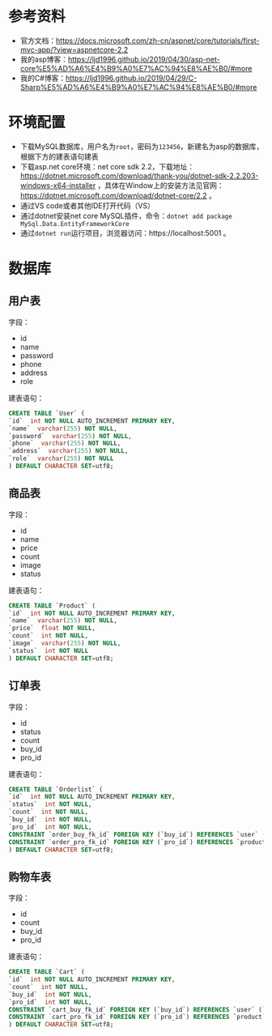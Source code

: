 # 参考资料

- 官方文档：https://docs.microsoft.com/zh-cn/aspnet/core/tutorials/first-mvc-app/?view=aspnetcore-2.2
- 我的asp博客：https://ljd1996.github.io/2019/04/30/asp-net-core%E5%AD%A6%E4%B9%A0%E7%AC%94%E8%AE%B0/#more
- 我的C#博客：https://ljd1996.github.io/2019/04/29/C-Sharp%E5%AD%A6%E4%B9%A0%E7%AC%94%E8%AE%B0/#more

# 环境配置

- 下载MySQL数据库，用户名为`root`，密码为`123456`，新建名为asp的数据库，根据下方的建表语句建表
- 下载asp.net core环境：net core sdk 2.2，下载地址：https://dotnet.microsoft.com/download/thank-you/dotnet-sdk-2.2.203-windows-x64-installer ，具体在Window上的安装方法见官网：https://dotnet.microsoft.com/download/dotnet-core/2.2 。
- 通过VS code或者其他IDE打开代码（VS）
- 通过dotnet安装net core MySQL插件，命令：`dotnet add package  MySql.Data.EntityFrameworkCore`
- 通过`dotnet run`运行项目，浏览器访问：https://localhost:5001 。

# 数据库

## 用户表

字段：

- id
- name
- password
- phone
- address
- role

建表语句：

```sql
CREATE TABLE `User` (
`id`  int NOT NULL AUTO_INCREMENT PRIMARY KEY,
`name`  varchar(255) NOT NULL,
`password`  varchar(255) NOT NULL,
`phone`  varchar(255) NOT NULL,
`address`  varchar(255) NOT NULL,
`role`  varchar(255) NOT NULL
) DEFAULT CHARACTER SET=utf8;
```

## 商品表

字段：

- id
- name
- price
- count
- image
- status

建表语句：

```sql
CREATE TABLE `Product` (
`id`  int NOT NULL AUTO_INCREMENT PRIMARY KEY,
`name`  varchar(255) NOT NULL,
`price`  float NOT NULL,
`count`  int NOT NULL,
`image`  varchar(255) NOT NULL,
`status`  int NOT NULL
) DEFAULT CHARACTER SET=utf8;
```

## 订单表

字段：

- id
- status
- count
- buy_id
- pro_id

建表语句：

```sql
CREATE TABLE `Orderlist` (
`id`  int NOT NULL AUTO_INCREMENT PRIMARY KEY,
`status`  int NOT NULL,
`count`  int NOT NULL,
`buy_id`  int NOT NULL,
`pro_id`  int NOT NULL,
CONSTRAINT `order_buy_fk_id` FOREIGN KEY (`buy_id`) REFERENCES `user` (`id`) ON DELETE CASCADE ON UPDATE CASCADE,
CONSTRAINT `order_pro_fk_id` FOREIGN KEY (`pro_id`) REFERENCES `product` (`id`) ON DELETE SET NULL ON UPDATE CASCADE
) DEFAULT CHARACTER SET=utf8;
```

## 购物车表

字段：

- id
- count
- buy_id
- pro_id

建表语句：

```sql
CREATE TABLE `Cart` (
`id`  int NOT NULL AUTO_INCREMENT PRIMARY KEY,
`count`  int NOT NULL,
`buy_id`  int NOT NULL,
`pro_id`  int NOT NULL,
CONSTRAINT `cart_buy_fk_id` FOREIGN KEY (`buy_id`) REFERENCES `user` (`id`) ON DELETE CASCADE ON UPDATE CASCADE,
CONSTRAINT `cart_pro_fk_id` FOREIGN KEY (`pro_id`) REFERENCES `product` (`id`) ON DELETE CASCADE ON UPDATE CASCADE
) DEFAULT CHARACTER SET=utf8;
```
